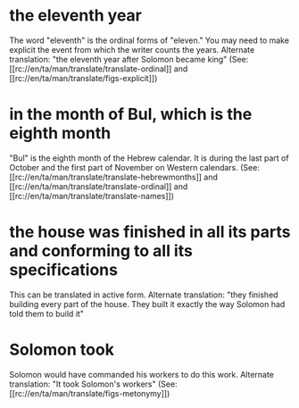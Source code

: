 # the eleventh year

The word "eleventh" is the ordinal forms of "eleven." You may need to make explicit the event from which the writer counts the years. Alternate translation: "the eleventh year after Solomon became king" (See: [[rc://en/ta/man/translate/translate-ordinal]] and [[rc://en/ta/man/translate/figs-explicit]])

# in the month of Bul, which is the eighth month

"Bul" is the eighth month of the Hebrew calendar. It is during the last part of October and the first part of November on Western calendars. (See: [[rc://en/ta/man/translate/translate-hebrewmonths]] and [[rc://en/ta/man/translate/translate-ordinal]] and [[rc://en/ta/man/translate/translate-names]])

# the house was finished in all its parts and conforming to all its specifications

This can be translated in active form. Alternate translation: "they finished building every part of the house. They built it exactly the way Solomon had told them to build it"

# Solomon took

Solomon would have commanded his workers to do this work. Alternate translation: "It took Solomon's workers" (See: [[rc://en/ta/man/translate/figs-metonymy]])

